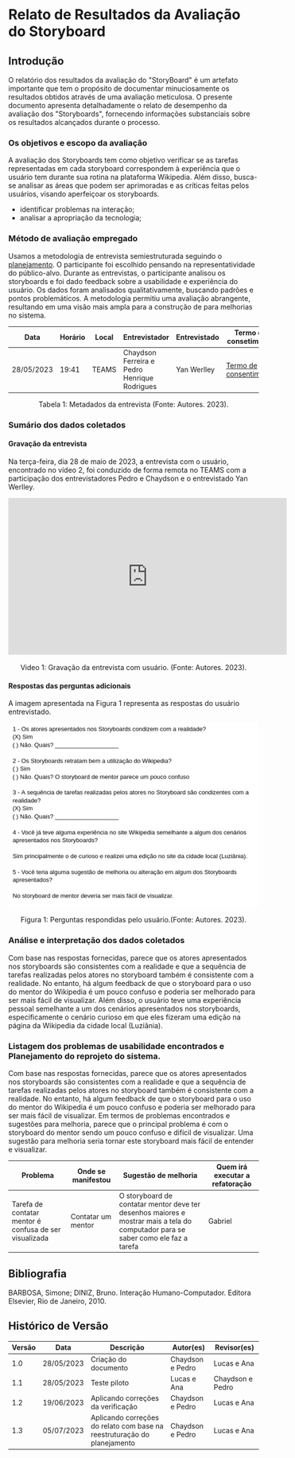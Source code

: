 # Relato de Resultados da Avaliação do Storyboard

## Introdução

O relatório dos resultados da avaliação do "StoryBoard" é um artefato importante que tem o propósito de documentar minuciosamente os resultados obtidos através de uma avaliação meticulosa. O presente documento apresenta detalhadamente o relato de desempenho da avaliação dos "Storyboards", fornecendo informações substanciais sobre os resultados alcançados durante o processo.

### Os objetivos e escopo da avaliação

A avaliação dos Storyboards tem como objetivo verificar se as tarefas representadas em cada storyboard correspondem à experiência que o usuário tem durante sua rotina na plataforma Wikipedia. Além disso, busca-se analisar as áreas que podem ser aprimoradas e as críticas feitas pelos usuários, visando aperfeiçoar os storyboards.

- identificar problemas na interação;
- analisar a apropriação da tecnologia;

### Método de avaliação empregado

Usamos a metodologia de entrevista semiestruturada seguindo o [planejamento](relatoDosResultadosStoryBoard.md). O participante foi escolhido pensando na representatividade do público-alvo. Durante as entrevistas, o participante analisou os storyboards e foi dado feedback sobre a usabilidade e experiência do usuário. Os dados foram analisados qualitativamente, buscando padrões e pontos problemáticos. A metodologia permitiu uma avaliação abrangente, resultando em uma visão mais ampla para a construção de para melhorias no sistema.

| Data       | Horário | Local | Entrevistador                                | Entrevistado | Termo de consetimento                                                            |
| ---------- | ------- | ----- | -------------------------------------------- | ------------ | -------------------------------------------------------------------------------- |
| 28/05/2023 | 19:41   | TEAMS | Chaydson Ferreira e Pedro Henrique Rodrigues | Yan Werlley  | [Termo de consentimento](../../../pdfs/termoConsentimentoStoryBoardAssinado.pdf) |

<div style="text-align: center">
    <p> Tabela 1: Metadados da entrevista (Fonte: Autores. 2023).</p>
</div>

### Sumário dos dados coletados

#### Gravação da entrevista

Na terça-feira, dia 28 de maio de 2023, a entrevista com o usuário, encontrado no vídeo 2, foi conduzido de forma remota no TEAMS com a participação dos entrevistadores Pedro e Chaydson e o entrevistado Yan Werlley.

<iframe width="560" height="315" src="https://www.youtube.com/embed/M0xHdzl_24I" title="YouTube video player" frameborder="0" allow="accelerometer; autoplay; clipboard-write; encrypted-media; gyroscope; picture-in-picture; web-share" allowfullscreen></iframe>

<div style="text-align: center">
<p>Video 1: Gravação da entrevista com usuário. (Fonte: Autores. 2023).</p>
</div>

#### Respostas das perguntas adicionais

A imagem apresentada na Figura 1 representa as respostas do usuário entrevistado.

![Respostas da entrevista](../../../storyboards/resultadoAvaliacaoStoryBoard.jpeg)

<div style="text-align: center">
<p>Figura 1: Perguntas respondidas pelo usuário.(Fonte: Autores. 2023).</p>
</div>

### Análise e interpretação dos dados coletados

Com base nas respostas fornecidas, parece que os atores apresentados nos storyboards são consistentes com a realidade e que a sequência de tarefas realizadas pelos atores no storyboard também é consistente com a realidade. No entanto, há algum feedback de que o storyboard para o uso do mentor do Wikipedia é um pouco confuso e poderia ser melhorado para ser mais fácil de visualizar. Além disso, o usuário teve uma experiência pessoal semelhante a um dos cenários apresentados nos storyboards, especificamente o cenário curioso em que eles fizeram uma edição na página da Wikipedia da cidade local (Luziânia).

### Listagem dos problemas de usabilidade encontrados e Planejamento do reprojeto do sistema.

Com base nas respostas fornecidas, parece que os atores apresentados nos storyboards são consistentes com a realidade e que a sequência de tarefas realizadas pelos atores no storyboard também é consistente com a realidade. No entanto, há algum feedback de que o storyboard para o uso do mentor do Wikipedia é um pouco confuso e poderia ser melhorado para ser mais fácil de visualizar. Em termos de problemas encontrados e sugestões para melhoria, parece que o principal problema é com o storyboard do mentor sendo um pouco confuso e difícil de visualizar. Uma sugestão para melhoria seria tornar este storyboard mais fácil de entender e visualizar.

| Problema                                               | Onde se manifestou | Sugestão de melhoria                                                                                                              | Quem irá executar a refatoração |
| ------------------------------------------------------ | ------------------ | --------------------------------------------------------------------------------------------------------------------------------- | ------------------------------- |
| Tarefa de contatar mentor é confusa de ser visualizada | Contatar um mentor | O storyboard de contatar mentor deve ter desenhos maiores e mostrar mais a tela do computador para se saber como ele faz a tarefa | Gabriel                         |

## Bibliografia

BARBOSA, Simone; DINIZ, Bruno. Interação Humano-Computador. Editora Elsevier, Rio de Janeiro, 2010.

## Histórico de Versão

| Versão | Data       | Descrição                                                                | Autor(es)        | Revisor(es)      |
| ------ | ---------- | ------------------------------------------------------------------------ | ---------------- | ---------------- |
| 1.0    | 28/05/2023 | Criação do documento                                                     | Chaydson e Pedro | Lucas e Ana      |
| 1.1    | 28/05/2023 | Teste piloto                                                             | Lucas e Ana      | Chaydson e Pedro |
| 1.2    | 19/06/2023 | Aplicando correções da verificação                                       | Chaydson e Pedro | Lucas e Ana      |
| 1.3    | 05/07/2023 | Aplicando correções do relato com base na reestruturação do planejamento | Chaydson e Pedro | Lucas e Ana      |
